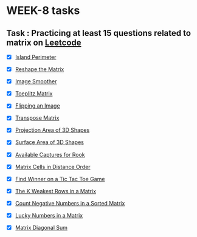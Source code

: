 # WEEK-8 tasks

## Task : Practicing at least 15 questions related to matrix on [Leetcode](https://leetcode.com)

- [x] [Island Perimeter](https://leetcode.com/problems/island-perimeter)

- [x] [Reshape the Matrix](https://leetcode.com/problems/reshape-the-matrix)

- [x] [Image Smoother](https://leetcode.com/problems/image-smoother)

- [x] [Toeplitz Matrix](https://leetcode.com/problems/toeplitz-matrix)

- [x] [Flipping an Image](https://leetcode.com/problems/toeplitz-matrix)

- [x] [Transpose Matrix](https://leetcode.com/problems/transpose-matrix)

- [x] [Projection Area of 3D Shapes](https://leetcode.com/problems/projection-area-of-3d-shapes)

- [x] [Surface Area of 3D Shapes](https://leetcode.com/problems/surface-area-of-3d-shapes)

- [x] [Available Captures for Rook](https://leetcode.com/problems/available-captures-for-rook)

- [x] [Matrix Cells in Distance Order](https://leetcode.com/problems/matrix-cells-in-distance-order)

- [x] [Find Winner on a Tic Tac Toe Game](https://leetcode.com/problems/find-winner-on-a-tic-tac-toe-game)

- [x] [The K Weakest Rows in a Matrix](https://leetcode.com/problems/the-k-weakest-rows-in-a-matrix)

- [x] [Count Negative Numbers in a Sorted Matrix](https://leetcode.com/problems/count-negative-numbers-in-a-sorted-matrix)

- [x] [Lucky Numbers in a Matrix](https://leetcode.com/problems/lucky-numbers-in-a-matrix)

- [x] [Matrix Diagonal Sum](https://leetcode.com/problems/matrix-diagonal-sum)